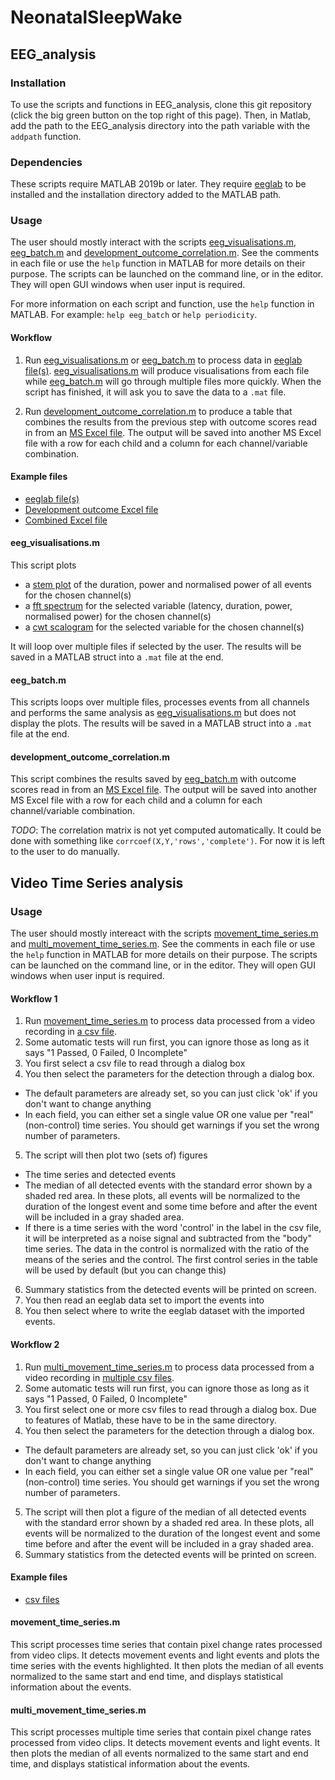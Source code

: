 # NeonatalSleepWake

## EEG_analysis

### Installation

To use the scripts and functions in EEG_analysis, clone this git repository (click the big green button on the top right of this page). Then, in Matlab, add the path to the EEG_analysis directory into the path variable with the `addpath` function.

### Dependencies

These scripts require MATLAB 2019b or later. They require [eeglab](https://sccn.ucsd.edu/eeglab/index.php) to be installed and the installation directory added to the MATLAB path.

### Usage

The user should mostly interact with the scripts [eeg_visualisations.m](EEG_analysis/eeg_visualisations.m), [eeg_batch.m](EEG_analysis/eeg_batch.m) and [development_outcome_correlation.m](EEG_analysis/development_outcome_correlation.m). See the comments in each file or use the `help` function in MATLAB for more details on their purpose. The scripts can be launched on the command line, or in the editor. They will open GUI windows when user input is required.

For more information on each script and function, use the `help` function in MATLAB. For example: `help eeg_batch` or `help periodicity`.

#### Workflow

1. Run [eeg_visualisations.m](EEG_analysis/eeg_visualisations.m) or [eeg_batch.m](EEG_analysis/eeg_batch.m) to process data in [eeglab file(s)](https://liveuclac.sharepoint.com/:f:/r/sites/NeonatalSleepWakeModelling/Shared%20Documents/Tuomas/test_data?csf=1&web=1&e=NeHgjF). [eeg_visualisations.m](EEG_analysis/eeg_visualisations.m) will produce visualisations from each file while [eeg_batch.m](EEG_analysis/eeg_batch.m) will go through multiple files more quickly. When the script has finished, it will ask you to save the data to a `.mat` file.

2. Run [development_outcome_correlation.m](EEG_analysis/development_outcome_correlation.m) to produce a table that combines the results from the previous step with outcome scores read in from an [MS Excel file](https://liveuclac.sharepoint.com/:x:/r/sites/NeonatalSleepWakeModelling/Shared%20Documents/Tuomas/BRUK_anonymised_num.xlsx?d=w937f7d45efe542d2ba6fa6156d8baee7&csf=1&web=1&e=7FDbLa). The output will be saved into another MS Excel file with a row for each child and a column for each channel/variable combination.


#### Example files

- [eeglab file(s)](https://liveuclac.sharepoint.com/:f:/r/sites/NeonatalSleepWakeModelling/Shared%20Documents/Tuomas/test_data?csf=1&web=1&e=NeHgjF)
- [Development outcome Excel file](https://liveuclac.sharepoint.com/:x:/r/sites/NeonatalSleepWakeModelling/Shared%20Documents/Tuomas/BRUK_anonymised_num.xlsx?d=w937f7d45efe542d2ba6fa6156d8baee7&csf=1&web=1&e=7FDbLa)
- [Combined Excel file](https://liveuclac.sharepoint.com/:x:/r/sites/NeonatalSleepWakeModelling/Shared%20Documents/Tuomas/test_data/outcome_table.xlsx?d=w65b5c8e8b9fb4f73bf681d51636cbd63&csf=1&web=1&e=yjdwIL)

#### eeg_visualisations.m

This script plots 

- a [stem plot](https://uk.mathworks.com/help/matlab/ref/stem.html) of the duration, power and normalised power of all events for the chosen channel(s)
- a [fft spectrum](https://uk.mathworks.com/help/matlab/ref/fft.html) for the selected variable (latency, duration, power, normalised power) for the chosen channel(s)
- a [cwt scalogram](https://uk.mathworks.com/help/wavelet/ref/cwt.html) for the selected variable for the chosen channel(s)

It will loop over multiple files if selected by the user. The results will be saved in a MATLAB struct into a `.mat` file at the end.

#### eeg_batch.m

This scripts loops over multiple files, processes events from all channels and performs the same analysis as [eeg_visualisations.m](EEG_analysis/eeg_visualisations.m) but does not display the plots. The results will be saved in a MATLAB struct into a `.mat` file at the end.

#### development_outcome_correlation.m

This script combines the results saved by [eeg_batch.m](EEG_analysis/eeg_batch.m) with outcome scores read in from an [MS Excel file](https://liveuclac.sharepoint.com/:x:/r/sites/NeonatalSleepWakeModelling/Shared%20Documents/Tuomas/BRUK_anonymised_num.xlsx?d=w937f7d45efe542d2ba6fa6156d8baee7&csf=1&web=1&e=7FDbLa). The output will be saved into another MS Excel file with a row for each child and a column for each channel/variable combination.

*TODO*: The correlation matrix is not yet computed automatically. It could be done with something like `corrcoef(X,Y,'rows','complete')`. For now it is left to the user to do manually.

## Video Time Series analysis

### Usage

The user should mostly intereact with the scripts [movement_time_series.m](EEG_analysis/movement_time_series.m) and [multi_movement_time_series.m](EEG_analysis/multi_movement_time_series.m). See the comments in each file or use the `help` function in MATLAB for more details on their purpose. The scripts can be launched on the command line, or in the editor. They will open GUI windows when user input is required.

#### Workflow 1

1. Run [movement_time_series.m](EEG_analysis/movement_time_series.m) to process data processed from a video recording in [a csv file](https://liveuclac.sharepoint.com/:x:/r/sites/NeonatalSleepWakeModelling/Shared%20Documents/Tuomas/December%202020/Video%20time%20series/Video%20time%20series%20from%20%27clean%27%20videos/311103/Final%20time%20series%20for%20movements/VCD_311103_c_0.5thres_sum.csv?d=w5698ff9a41054cbf922658e040dcf723&csf=1&web=1&e=HHjkNP).
2. Some automatic tests will run first, you can ignore those as long as it says "1 Passed, 0 Failed, 0 Incomplete"
3. You first select a csv file to read through a dialog box
4. You then select the parameters for the detection through a dialog box.
- The default parameters are already set, so you can just click 'ok' if you don't want to change anything
- In each field, you can either set a single value OR one value per "real" (non-control) time series. You should get warnings if you set the wrong number of parameters.
5. The script will then plot two (sets of) figures
- The time series and detected events
- The median of all detected events with the standard error shown by a shaded red area. In these plots, all events will be normalized to the duration of the longest event and some time before and after the event will be included in a gray shaded area.		
- If there is a time series with the word 'control' in the label in the csv file, it will be interpreted as a noise signal and subtracted from the "body" time series. The data in the control is normalized with the ratio of the means of the series and the control. The first control series in the table will be used by default (but you can change this)
6. Summary statistics from the detected events will be printed on screen.
7. You then read an eeglab data set to import the events into
8. You then select where to write the eeglab dataset with the imported events.

#### Workflow 2

1. Run [multi_movement_time_series.m](EEG_analysis/multi_movement_time_series.m) to process data processed from a video recording in [multiple csv files](https://liveuclac.sharepoint.com/:x:/r/sites/NeonatalSleepWakeModelling/Shared%20Documents/Tuomas/December%202020/Video%20time%20series/Video%20time%20series%20from%20%27clean%27%20videos/311103/Final%20time%20series%20for%20movements/VCD_311103_c_0.5thres_sum.csv?d=w5698ff9a41054cbf922658e040dcf723&csf=1&web=1&e=HHjkNP).
2. Some automatic tests will run first, you can ignore those as long as it says "1 Passed, 0 Failed, 0 Incomplete"
3. You first select one or more csv files to read through a dialog box. Due to features of Matlab, these have to be in the same directory.
4. You then select the parameters for the detection through a dialog box.
- The default parameters are already set, so you can just click 'ok' if you don't want to change anything
- In each field, you can either set a single value OR one value per "real" (non-control) time series. You should get warnings if you set the wrong number of parameters.
5. The script will then plot a figure of the median of all detected events with the standard error shown by a shaded red area. In these plots, all events will be normalized to the duration of the longest event and some time before and after the event will be included in a gray shaded area.
6. Summary statistics from the detected events will be printed on screen.

#### Example files

- [csv files](https://liveuclac.sharepoint.com/:x:/r/sites/NeonatalSleepWakeModelling/Shared%20Documents/Tuomas/December%202020/Video%20time%20series/Video%20time%20series%20from%20%27clean%27%20videos/311103/Final%20time%20series%20for%20movements/VCD_311103_c_0.5thres_sum.csv?d=w5698ff9a41054cbf922658e040dcf723&csf=1&web=1&e=HHjkNP)

#### movement_time_series.m

This script processes time series that contain pixel change rates processed from video clips. It detects movement events and light events and plots the time series with the events highlighted. It then plots the median of all events normalized to the same start and end time, and displays statistical information about the events.

#### multi_movement_time_series.m

This script processes multiple time series that contain pixel change rates processed from video clips. It detects movement events and light events. It then plots the median of all events normalized to the same start and end time, and displays statistical information about the events.
